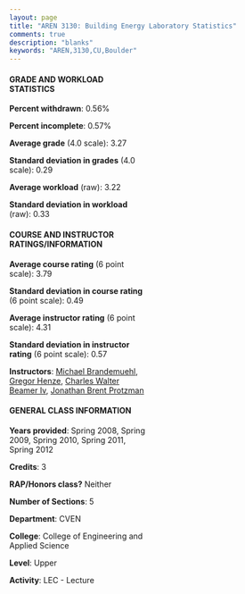 ```yaml
---
layout: page
title: "AREN 3130: Building Energy Laboratory Statistics"
comments: true
description: "blanks"
keywords: "AREN,3130,CU,Boulder"
---
```

<head>
<script src="https://ajax.googleapis.com/ajax/libs/jquery/2.1.3/jquery.min.js"></script>
<script src="https://dl.dropboxusercontent.com/s/pc42nxpaw1ea4o9/highcharts.js?dl=0"></script>
<!-- <script src="../assets/js/highcharts.js"></script> -->
<style type="text/css">@font-face {
	font-family: "Bebas Neue";
	src: url(https://www.filehosting.org/file/details/544349/BebasNeue Regular.otf) format("opentype");
	}
	h1.Bebas { 
		font-family: "Bebas Neue", Verdana, Tahoma;
	}
</style>
</head>
<body>
	<div id="container" style="float: right; width: 45%; height: 88%; margin-left: 2.5%; margin-right: 2.5%;"></div>
	<script language="JavaScript">
		$(document).ready(function() {
		var chart = {type: 'column'};
		var title = {text: 'Grade Distribution'};
		var xAxis = {categories: ['A','B','C','D','F'],crosshair: true};
		var yAxis = {min: 0,title: {text: 'Percentage'}};
		var tooltip = {headerFormat: '<center><b><span style="font-size:20px">{point.key}</span></b></center>',
		               pointFormat: '<td style="padding:0"><b>{point.y:.1f}%</b></td>',
		               footerFormat: '</table>',shared: true,useHTML: true};
		var plotOptions = {column: {pointPadding: 0.0,borderWidth: 0}};  
		var credits = {enabled: false};var series= [{name: 'Percent',data: [42.14,48.32,8.66,0.87,0.0,]}];
		var json = {};
		json.chart = chart;
		json.title = title;
		json.tooltip = tooltip;
		json.xAxis = xAxis;
		json.yAxis = yAxis;  
		json.series = series;
		json.plotOptions = plotOptions;  
		json.credits = credits;
		$('#container').highcharts(json);
	});
	</script>
</body>
			   
#### GRADE AND WORKLOAD STATISTICS

**Percent withdrawn**: 0.56%

**Percent incomplete**: 0.57%

**Average grade** (4.0 scale): 3.27

**Standard deviation in grades** (4.0 scale): 0.29

**Average workload** (raw): 3.22

**Standard deviation in workload** (raw): 0.33

#### COURSE AND INSTRUCTOR RATINGS/INFORMATION

**Average course rating** (6 point scale): 3.79

**Standard deviation in course rating** (6 point scale): 0.49

**Average instructor rating** (6 point scale): 4.31

**Standard deviation in instructor rating** (6 point scale): 0.57

**Instructors**: <a href='../../instructors/Michael_Brandemuehl'>Michael Brandemuehl</a>, <a href='../../instructors/Gregor_Henze'>Gregor Henze</a>, <a href='../../instructors/Charles_Walter_Beamer_Iv'>Charles Walter Beamer Iv</a>, <a href='../../instructors/Jonathan_Brent_Protzman'>Jonathan Brent Protzman</a>

#### GENERAL CLASS INFORMATION

**Years provided**: Spring 2008, Spring 2009, Spring 2010, Spring 2011, Spring 2012

**Credits**: 3

**RAP/Honors class?** Neither

**Number of Sections**: 5

**Department**: CVEN

**College**: College of Engineering and Applied Science

**Level**: Upper

**Activity**: LEC - Lecture
